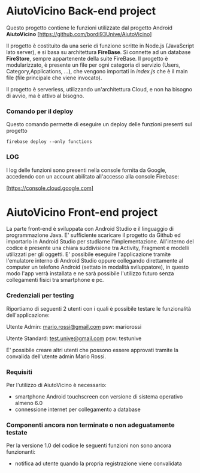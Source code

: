 
# AiutoVicino Back-end project

Questo progetto contiene le funzioni utilizzate dal progetto Android **AiutoVicino** [https://github.com/bordi93Unive/AiutoVicino]

Il progetto è costituito da una serie di funzione scritte in Node.js (JavaScript lato server), e si basa su architettura **FireBase**.
Si connette ad un database **FireStore**, sempre appartenente della suite FireBase.
Il progetto è modularizzato, è presente un file per ogni categoria di servizio (Users, Category,Applications, ...), che vengono importati in *index.js* che è il main file (file principale che viene invocato).

Il progetto è serverless, utilizzando un'architettura Cloud, e non ha bisogno di avvio, ma è attivo al bisogno.

### Comando per il deploy

Questo comando permette di eseguire un deploy delle funzioni presenti sul progetto

```
firebase deploy --only functions
```

### LOG

I log delle funzioni sono presenti nella console fornita da Google, accedendo con un account abilitato all'accesso alla console Firebase:

[https://console.cloud.google.com]

# AiutoVicino Front-end project

La parte front-end è sviluppata con Android Studio e il linguaggio di programmazione Java. E' sufficiente scaricare il progetto da Github ed importarlo in Android Studio per studiarne l'implementazione. All'interno del codice è presente una chiara suddivisione tra Activity, Fragment e modelli utilizzati per gli oggetti.
E' possibile eseguire l'applicazione tramite l'emulatore interno di Android Studio oppure collegando direttamente al computer un telefono Android (settato in modalità sviluppatore), in questo modo l'app verrà installata e ne sarà possibile l'utilizzo futuro senza collegamenti fisici tra smartphone e pc.

### Credenziali per testing

Riportiamo di seguenti 2 utenti con i quali è possibile testare le funzionalità dell'applicazione:

Utente Admin: mario.rossi@gmail.com psw: mariorossi

Utente Standard: test.unive@gmail.com psw: testunive

E' possibile creare altri utenti che possono essere approvati tramite la convalida dell'utente admin Mario Rossi.

### Requisiti

Per l'utilizzo di AiutoVicino è necessario:
- smartphone Android touchscreen con versione di sistema operativo almeno 6.0
- connessione internet per collegamento a database


### Componenti ancora non terminate o non adeguatamente testate

Per la versione 1.0 del codice le seguenti funzioni non sono ancora funzionanti:
- notifica ad utente quando la propria registrazione viene convalidata

